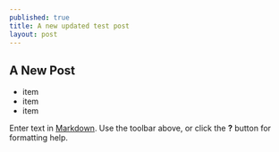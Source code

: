```yaml
---
published: true
title: A new updated test post
layout: post
---
```




## A New Post
- item
- item
- item



Enter text in [Markdown](http://daringfireball.net/projects/markdown/). Use the toolbar above, or click the **?** button for formatting help.
